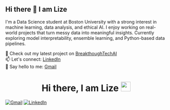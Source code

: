 ## Hi there 👋 I am Lize

<!--
**lc430/lc430** is a ✨ _special_ ✨ repository because its `README.md` (this file) appears on your GitHub profile.

Here are some ideas to get you started:

-->

I'm a Data Science student at Boston University with a strong interest in machine learning, data analysis, and ethical AI. I enjoy working on real-world projects that turn messy data into meaningful insights. Currently exploring model interpretability, ensemble learning, and Python-based data pipelines.

📌 Check out my latest project on [BreakthoughTechAI](https://github.com/lc430/incomplete-bttai-fall-ai-studio-project-repo)  
📫 Let's connect: [LinkedIn](https://www.linkedin.com/in/lize-chen-5b2438296/)  
📧 Say hello to me: [Gmail](chenlize0430@gmail.com)
<h1 align="center">Hi there, I am Lize </b><img src="https://media.giphy.com/media/hvRJCLFzcasrR4ia7z/giphy.gif" width="30"></h1>
<p align="left">
	<a href="mailto:chenlize0430@gmail.com"><img img src="https://img.shields.io/badge/gmail-%23EA4335.svg?style=plastic&logo=gmail&logoColor=white" alt="Gmail"/></a>
	<a href="https://www.linkedin.com/in/lize-chen-5b2438296/"><img src="https://img.shields.io/badge/linkedin-%230A66C2.svg?style=plastic&logo=linkedin&logoColor=white" alt="LinkedIn"/></a>
</p>

